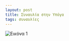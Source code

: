 ```yaml
---
layout: post
title: Συναυλία στην Υπόγα
tags: συναυλίες
---
```


![Εικόνα 1](https://chief.github.io/public/images/lives/15-12-2017.jpg)
